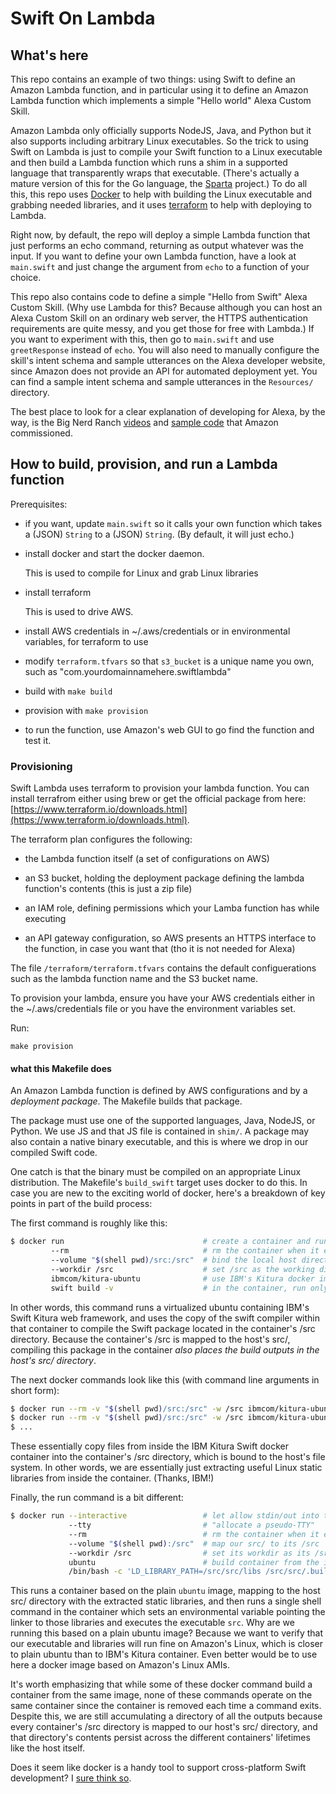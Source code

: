# Swift On Lambda

## What's here

This repo contains an example of two things: using Swift to define an Amazon Lambda function, and in particular using it to define an Amazon Lambda function which implements a simple "Hello world" Alexa Custom Skill. 

Amazon Lambda only officially supports NodeJS, Java, and Python but it also supports including arbitrary Linux executables. So the trick to using Swift on Lambda is just to compile your Swift function to a Linux executable and then build a Lambda function which runs a shim in a supported language that transparently wraps that executable. (There's actually a mature version of this for the Go language, the [Sparta](http://gosparta.io) project.) To do all this, this repo uses [Docker](https://www.docker.com) to help with building the Linux executable and grabbing needed libraries, and it uses [terraform](https://www.docker.com) to help with deploying to Lambda.

Right now, by default, the repo will deploy a simple Lambda function that just performs an echo command, returning as output whatever was the input. If you want to define your own Lambda function, have a look at `main.swift` and just change the argument from `echo` to a function of your choice.

This repo also contains code to define a simple "Hello from Swift" Alexa Custom Skill. (Why use Lambda for this? Because although you can host an Alexa Custom Skill on an ordinary web server, the HTTPS authentication requirements are quite messy, and you get those for free with Lambda.) If you want to experiment with this, then go to `main.swift` and use  `greetResponse` instead of `echo`. You will also need to manually configure the skill's intent schema and sample utterances on the Alexa developer website, since Amazon does not provide an API for automated deployment yet. You can find a sample intent schema and sample utterances in the `Resources/` directory.

The best place to look for a clear explanation of developing for Alexa, by the way, is the Big Nerd Ranch [videos](https://www.youtube.com/watch?v=QxgdPI1B7rg) and [sample code](https://github.com/bignerdranch/developing-alexa-skills-solutions) that Amazon commissioned.

## How to build, provision, and run a Lambda function

Prerequisites:

- if you want, update `main.swift` so it calls your own function which takes a (JSON) `String` to a (JSON) `String`. (By default, it will just echo.)

- install docker and start the docker daemon. 

  This is used to compile for Linux and grab Linux libraries

- install terraform

  This is used to drive AWS.

- install AWS credentials in ~/.aws/credentials or in environmental variables, for terraform to use

- modify `terraform.tfvars` so that `s3_bucket` is a unique name you own, such as "com.yourdomainnamehere.swiftlambda"

- build with `make build`

- provision with `make provision`

- to run the function, use Amazon's web GUI to go find the function and test it.

### Provisioning

Swift Lambda uses terraform to provision your lambda function. You can install terrafrom either using brew or get the official package from here: [https://www.terraform.io/downloads.html](https://www.terraform.io/downloads.html).

The terraform plan configures the following:

- the Lambda function itself (a set of configurations on AWS)

- an S3 bucket, holding the deployment package defining the lambda function's contents (this is just a zip file)

- an IAM role, defining permissions which your Lamba function has while executing

- an API gateway configuration, so AWS presents an HTTPS interface to the function, in case you want that (tho it is not needed for Alexa)

The file `/terraform/terraform.tfvars` contains the default configuerations such as the lambda function name and the S3 bucket name.

To provision your lambda, ensure you have your AWS credentials either in the ~/.aws/credentials file or you have the environment variables set.

Run:
```
make provision
```

#### what this Makefile does

An Amazon Lambda function is defined by AWS configurations and by a _deployment package_. The Makefile builds that package. 

The package must use one of the supported languages, Java, NodeJS, or Python. We use JS and that JS file is contained in `shim/`. A package may also contain a native binary executable, and this is where we drop in our compiled Swift code.

One catch is that the binary must be compiled on an appropriate Linux distribution. The Makefile's `build_swift` target uses docker to do this. In case you are new to the exciting world of docker, here's a breakdown of key points in part of the build process:

The first command is roughly like this:

```sh
$ docker run                               # create a container and run it
         --rm                              # rm the container when it exits
         --volume "$(shell pwd)/src:/src"  # bind the local host directory src/ to in-the-container  /src 
         --workdir /src                    # set /src as the working directory in the container
         ibmcom/kitura-ubuntu              # use IBM's Kitura docker image to define the container
         swift build -v                    # in the container, run only the command "swift build -v"
```

In other words, this command runs a virtualized ubuntu containing IBM's Swift Kitura web framework, and uses the copy of the swift compiler within that container to compile the Swift package located in the container's /src directory. Because the container's /src is mapped to the host's src/, compiling this package in the container _also places the build outputs in the host's src/ directory_. 

The next docker commands look like this (with command line arguments in short form):

```sh
$ docker run --rm -v "$(shell pwd)/src:/src" -w /src ibmcom/kitura-ubuntu /bin/bash -c 'cp /root/swift-3.0-RELEASE-ubuntu14.04/usr/lib/swift/linux/*.so /src/libs'
$ docker run --rm -v "$(shell pwd)/src:/src" -w /src ibmcom/kitura-ubuntu /bin/bash -c 'cp /usr/lib/x86_64-linux-gnu/libicudata.so.52 /src/libs'
$ ...

```

These essentially copy files from inside the IBM Kitura Swift docker container into the container's /src directory, which is bound to the host's file system. In other words, we are essentially just extracting useful Linux static libraries from inside the container. (Thanks, IBM!) 

Finally, the run command is a bit different:

```sh
$ docker run --interactive                 # let allow stdin/out into the container
             --tty                         # "allocate a pseudo-TTY"
             --rm                          # rm the container when it exits
             --volume "$(shell pwd):/src"  # map our src/ to its /src
             --workdir /src                # set its workdir as its /src
             ubuntu                        # build container from the image "ubuntu"
             /bin/bash -c 'LD_LIBRARY_PATH=/src/src/libs /src/src/.build/debug/src' # set env var and run executable src
```

This runs a container based on the plain `ubuntu` image, mapping to the host src/ directory with the extracted static libraries, and then runs a single shell command in the container which sets an environmental variable pointing the linker to those libraries and executes the executable `src`. Why are we running this based on a plain ubuntu image? Because we want to verify that our executable and libraries will run fine on Amazon's Linux, which is closer to plain ubuntu than to IBM's Kitura container. Even better would be to use here a docker image based on Amazon's Linux AMIs.

It's worth emphasizing that while some of these docker command build a container from the same image, none of these commands operate on the same container since the container is removed each time a command exits. Despite this, we are still accumulating a directory of all the outputs because every container's /src directory is mapped to our host's src/ directory, and that directory's contents persist across the different containers' lifetimes like the host itself.

Does it seem like docker is a handy tool to support cross-platform Swift development? I [sure think so](https://github.com/algal/swiftecho).
